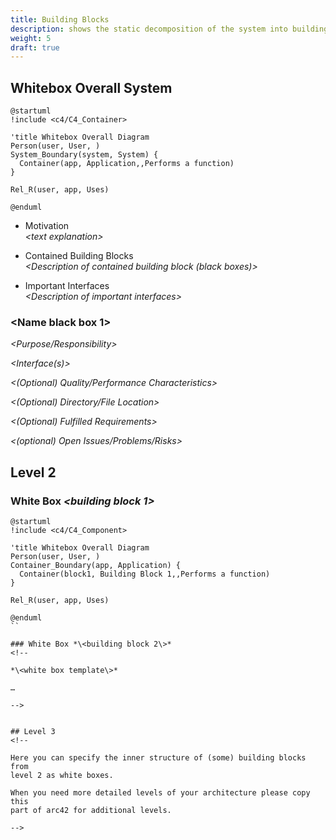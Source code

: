 ```yaml
---
title: Building Blocks
description: shows the static decomposition of the system into building blocks as well as their dependencies 
weight: 5
draft: true
---
```


<!--

**Content.**

The building block view shows the static decomposition of the system
into building blocks (modules, components, subsystems, classes,
interfaces, packages, libraries, frameworks, layers, partitions, tiers,
functions, macros, operations, datas structures, …) as well as their
dependencies (relationships, associations, …)

This view is mandatory for every architecture documentation. In analogy
to a house this is the *floor plan*.

**Motivation.**

Maintain an overview of your source code by making its structure
understandable through abstraction.

This allows you to communicate with your stakeholder on an abstract
level without disclosing implementation details.

**Form.**

The building block view is a hierarchical collection of black boxes and
white boxes (see figure below) and their descriptions.

![Hierarchy of building blocks](images/05_building_blocks-EN.png)

**Level 1** is the white box description of the overall system together
with black box descriptions of all contained building blocks.

**Level 2** zooms into some building blocks of level 1. Thus it contains
the white box description of selected building blocks of level 1,
together with black box descriptions of their internal building blocks.

**Level 3** zooms into selected building blocks of level 2, and so on.

-->


## Whitebox Overall System
<!--

Here you describe the decomposition of the overall system using the
following white box template. It contains

  - an overview diagram

  - a motivation for the decomposition

  - black box descriptions of the contained building blocks. For these
    we offer you alternatives:
    
      - use *one* table for a short and pragmatic overview of all
        contained building blocks and their interfaces
    
      - use a list of black box descriptions of the building blocks
        according to the black box template (see below). Depending on
        your choice of tool this list could be sub-chapters (in text
        files), sub-pages (in a Wiki) or nested elements (in a modeling
        tool).

  - (optional:) important interfaces, that are not explained in the
    black box templates of a building block, but are very important for
    understanding the white box. Since there are so many ways to specify
    interfaces why do not provide a specific template for them. In the
    worst case you have to specify and describe syntax, semantics,
    protocols, error handling, restrictions, versions, qualities,
    necessary compatibilities and many things more. In the best case you
    will get away with examples or simple signatures.
-->
```plantuml
@startuml
!include <c4/C4_Container>

'title Whitebox Overall Diagram
Person(user, User, )
System_Boundary(system, System) {
  Container(app, Application,,Performs a function)
}

Rel_R(user, app, Uses)

@enduml
```

  - Motivation  
    *\<text explanation\>*

  - Contained Building Blocks  
    *\<Description of contained building block (black boxes)\>*

  - Important Interfaces  
    *\<Description of important interfaces\>*
<!--
Insert your explanations of black boxes from level 1:

If you use tabular form you will only describe your black boxes with
name and responsibility according to the following schema:

| **Name**          | **Responsibility** |
| ----------------- | ------------------ |
| *\<black box 1\>* | *\<Text\>*         |
| *\<black box 2\>* | *\<Text\>*         |

If you use a list of black box descriptions then you fill in a separate
black box template for every important building block . Its headline is
the name of the black box.

-->


### \<Name black box 1\>

<!--
Here you describe \<black box 1\> according the the following black box
template:

  - Purpose/Responsibility

  - Interface(s), when they are not extracted as separate paragraphs.
    This interfaces may include qualities and performance
    characteristics.

  - (Optional) Quality-/Performance characteristics of the black box,
    e.g.availability, run time behavior, ….

  - (Optional) directory/file location

  - (Optional) Fulfilled requirements (if you need traceability to
    requirements).

  - (Optional) Open issues/problems/risks
-->
*\<Purpose/Responsibility\>*

*\<Interface(s)\>*

*\<(Optional) Quality/Performance Characteristics\>*

*\<(Optional) Directory/File Location\>*

*\<(Optional) Fulfilled Requirements\>*

*\<(optional) Open Issues/Problems/Risks\>*



## Level 2
<!--

Here you can specify the inner structure of (some) building blocks from
level 1 as white boxes.

You have to decide which building blocks of your system are important
enough to justify such a detailed description. Please prefer relevance
over completeness. Specify important, surprising, risky, complex or
volatile building blocks. Leave out normal, simple, boring or
standardized parts of your system

-->


### White Box *\<building block 1\>*
<!--

…describes the internal structure of *building block 1*.

*\<white box template\>*

-->
```plantuml
@startuml
!include <c4/C4_Component>

'title Whitebox Overall Diagram
Person(user, User, )
Container_Boundary(app, Application) {
  Container(block1, Building Block 1,,Performs a function)
}

Rel_R(user, app, Uses)

@enduml
``

### White Box *\<building block 2\>*
<!--

*\<white box template\>*

…

-->


## Level 3
<!--

Here you can specify the inner structure of (some) building blocks from
level 2 as white boxes.

When you need more detailed levels of your architecture please copy this
part of arc42 for additional levels.

-->
